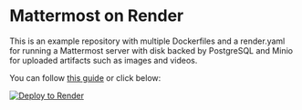# Mattermost on Render

This is an example repository with multiple Dockerfiles and a render.yaml for running a Mattermost
server with disk backed by PostgreSQL and Minio for uploaded artifacts such as images and videos.

You can follow [this guide](https://render.com/docs/deploy-mattermost) or click below:

[![Deploy to Render](http://render.com/images/deploy-to-render-button.svg)](https://render.com/deploy)
